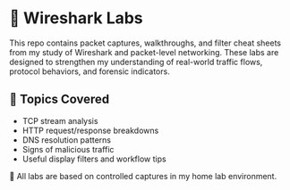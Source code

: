 # 📡 Wireshark Labs

This repo contains packet captures, walkthroughs, and filter cheat sheets from my study of Wireshark and packet-level networking. These labs are designed to strengthen my understanding of real-world traffic flows, protocol behaviors, and forensic indicators.

## 🧪 Topics Covered
- TCP stream analysis
- HTTP request/response breakdowns
- DNS resolution patterns
- Signs of malicious traffic
- Useful display filters and workflow tips

📝 All labs are based on controlled captures in my home lab environment.
